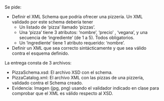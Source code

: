 Se pide:
* Definir el XML Schema que podría ofrecer una pizzería. Un XML validado por este schema debería tener
    * Un listado de ‘pizza’ llamado ‘pizzas’.
    * Una ‘pizza’ tiene 3 atributos: ‘nombre’, ‘precio’ , ‘vegana’, y una secuencia de ‘ingrediente’ (de 1 a 5). Todos obligatorios.
    * Un ‘ingrediente’ tiene 1 atributo requerido: ‘nombre’.
* Definir un XML que sea correcto sintácticamente y que sea válido contra el esquema definido.

La entrega consta de 3 archivos:
* PizzaSchema.xsd: El archivo XSD con el schema.
* PizzaCatalog.xml: El archivo XML con las pizzas de una pizzería, validado contra el Schema creado.
* Evidencia: Imagen (jpg, png) usando el validador indicado en clase para comprobar que el XML es válido respecto al XSD.
